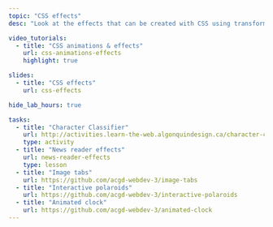 ```yaml
---
topic: "CSS effects"
desc: "Look at the effects that can be created with CSS using transforms, transition and animations."

video_tutorials:
  - title: "CSS animations & effects"
    url: css-animations-effects
    highlight: true

slides:
  - title: "CSS effects"
    url: css-effects

hide_lab_hours: true

tasks:
  - title: "Character Classifier"
    url: http://activities.learn-the-web.algonquindesign.ca/character-classifier/
    type: activity
  - title: "News reader effects"
    url: news-reader-effects
    type: lesson
  - title: "Image tabs"
    url: https://github.com/acgd-webdev-3/image-tabs
  - title: "Interactive polaroids"
    url: https://github.com/acgd-webdev-3/interactive-polaroids
  - title: "Animated clock"
    url: https://github.com/acgd-webdev-3/animated-clock
---
```

